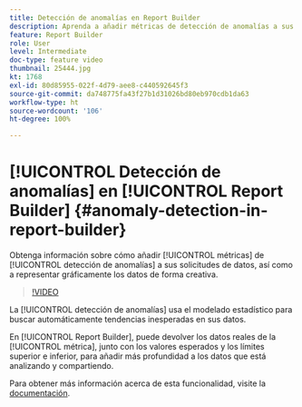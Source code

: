 ```yaml
---
title: Detección de anomalías en Report Builder
description: Aprenda a añadir métricas de detección de anomalías a sus solicitudes de datos, así como a representar gráficamente los datos de forma creativa.
feature: Report Builder
role: User
level: Intermediate
doc-type: feature video
thumbnail: 25444.jpg
kt: 1768
exl-id: 80d85955-022f-4d79-aee8-c440592645f3
source-git-commit: da748775fa43f27b1d31026bd80eb970cdb1da63
workflow-type: ht
source-wordcount: '106'
ht-degree: 100%

---
```


# [!UICONTROL Detección de anomalías] en [!UICONTROL Report Builder] {#anomaly-detection-in-report-builder}

Obtenga información sobre cómo añadir [!UICONTROL métricas] de [!UICONTROL detección de anomalías] a sus solicitudes de datos, así como a representar gráficamente los datos de forma creativa.

>[!VIDEO](https://video.tv.adobe.com/v/23543/?quality=12)

La [!UICONTROL detección de anomalías] usa el modelado estadístico para buscar automáticamente tendencias inesperadas en sus datos.

En [!UICONTROL Report Builder], puede devolver los datos reales de la [!UICONTROL métrica], junto con los valores esperados y los límites superior e inferior, para añadir más profundidad a los datos que está analizando y compartiendo.

Para obtener más información acerca de esta funcionalidad, visite la [documentación](https://experienceleague.adobe.com/docs/analytics/analyze/analysis-workspace/virtual-analyst/anomaly-detection/statistics-anomaly-detection.html?lang=es).
